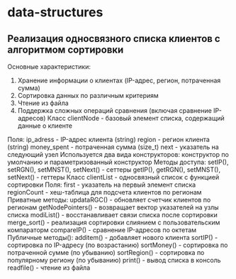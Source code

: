 # data-structures
## Реализация односвязного списка клиентов с алгоритмом сортировки
Основные характеристики:
  1. Хранение информации о клиентах (IP-адрес, регион, потраченная сумма)
  2. Сортировка данных по различным критериям
  3. Чтение из файла
  4. Поддержка сложных операций сравнения (включая сравнение IP-адресов)
Класс clientNode - базовый элемент списка, содержащий данные о клиенте

Поля:
  ip_adress - IP-адрес клиента (string)
  region - регион клиента (string)
  money_spent - потраченная сумма (size_t)
  next - указатель на следующий узел
Используется два вида конструкторов:
  конструктор по умолчанию и параметризованный конструктор
Методы доступа:
  setIP(), setRGN(), setMNST(), setNext() - сеттеры
  getIP(), getRGN(), setMNST(), setNext() - геттеры
Класс clientList - односвязный список с функцией сортировки
Поля:
  first - указатель на первый элемент списка
  regionCount - хеш-таблица для подсчета клиентов по регионам
Приватные методы:
  updataRGC() - обновляет счетчик клиентов по регионам
  getNodePointers() - возвращает вектор указателей на узлы списка
  modiList() - восстанавливает связи списка после сортировки
  merge_sort() - реализация сортировки слиянием с пользовательским компараторм
  compareIP() - сравнение IP-адресов по октетам
Публичные методы():
  additem() - добавляет нового клиента
  sortIP() - сортировка по IP-адресу (по возрастанию)
  sortMoney() - сортировка по потраченной сумме (по убыванию)
  sortRegion() - сортировка по популярному региону (по убыванию)
  print() - вывод списка в консоль
  readfile() - чтение из файла

